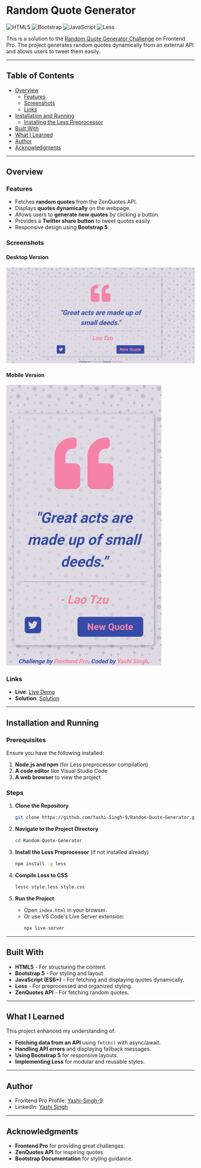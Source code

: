 # Random Quote Generator

![HTML5](https://img.shields.io/badge/HTML5-%23E34F26.svg?&style=flat&logo=html5&logoColor=white)
![Bootstrap](https://img.shields.io/badge/Bootstrap-%23563D7C.svg?&style=flat&logo=bootstrap&logoColor=white)
![JavaScript](https://img.shields.io/badge/JavaScript-%23F7DF1E.svg?&style=flat&logo=javascript&logoColor=black)
![Less](https://img.shields.io/badge/Less-%231D365D.svg?&style=flat&logo=less&logoColor=white)

This is a solution to the [Random Quote Generator Challenge](https://www.frontendpro.dev/frontend-coding-challenges/random-quote-generator-8L8ocgPccZaBeqLjpSLK) on Frontend Pro. The project generates random quotes dynamically from an external API and allows users to tweet them easily.

---

## Table of Contents

- [Overview](#overview)
  - [Features](#features)
  - [Screenshots](#screenshots)
  - [Links](#links)
- [Installation and Running](#installation-and-running)
  - [Installing the Less Preprocessor](#installing-the-less-preprocessor)
- [Built With](#built-with)
- [What I Learned](#what-i-learned)
- [Author](#author)
- [Acknowledgments](#acknowledgments)

---

## Overview

### Features

- Fetches **random quotes** from the ZenQuotes API.
- Displays **quotes dynamically** on the webpage.
- Allows users to **generate new quotes** by clicking a button.
- Provides a **Twitter share button** to tweet quotes easily.
- Responsive design using **Bootstrap 5**.

### Screenshots

#### Desktop Version
![Desktop Preview](images/desktop-design.png)

#### Mobile Version
<img src="images/mobile-design.png" height="750" width="auto">

### Links

- **Live**: [Live Demo](#)
- **Solution**: [Solution](#)

---

## Installation and Running

### Prerequisites

Ensure you have the following installed:

1. **Node.js and npm** (for Less preprocessor compilation)
2. **A code editor** like Visual Studio Code
3. **A web browser** to view the project

### Steps

1. **Clone the Repository**
   ```bash
   git clone https://github.com/Yashi-Singh-9/Random-Quote-Generator.git
   ```

2. **Navigate to the Project Directory**
   ```bash
   cd Random-Quote-Generator
   ```

3. **Install the Less Preprocessor** (if not installed already)
   ```bash
   npm install -g less
   ```

4. **Compile Less to CSS**
   ```bash
   lessc style.less style.css
   ```

5. **Run the Project**
   - Open `index.html` in your browser.
   - Or use VS Code's Live Server extension:
     ```bash
     npx live-server
     ```

---

## Built With

- **HTML5** - For structuring the content.
- **Bootstrap 5** - For styling and layout.
- **JavaScript (ES6+)** - For fetching and displaying quotes dynamically.
- **Less** - For preprocessed and organized styling.
- **ZenQuotes API** - For fetching random quotes.

---

## What I Learned

This project enhanced my understanding of:

- **Fetching data from an API** using `fetch()` with async/await.
- **Handling API errors** and displaying fallback messages.
- **Using Bootstrap 5** for responsive layouts.
- **Implementing Less** for modular and reusable styles.

---

## Author

- Frontend Pro Profile: [Yashi-Singh-9](https://www.frontendpro.dev/profile/Yashi-Singh-9)
- LinkedIn: [Yashi Singh](https://www.linkedin.com/in/yashi-singh-b4143a246)

---

## Acknowledgments

- **Frontend Pro** for providing great challenges.
- **ZenQuotes API** for inspiring quotes.
- **Bootstrap Documentation** for styling guidance.
